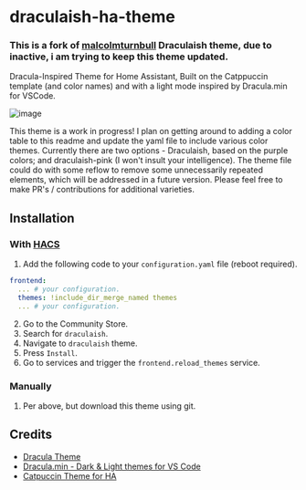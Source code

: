 # draculaish-ha-theme

### This is a fork of [malcolmturnbull](https://github.com/malcolmturnbull/draculaish-ha-theme) Draculaish theme, due to inactive, i am trying to keep this theme updated.
Dracula-Inspired Theme for Home Assistant, Built on the Catppuccin template (and color names) and with a light mode inspired by Dracula.min for VSCode. 

![image](https://github.com/malcolmturnbull/draculaish-ha-theme/assets/8454281/5fa1f4c9-fee1-4f03-b838-d9f1fa692580)

This theme is a work in progress! I plan on getting around to adding a color table to this readme and update the yaml file to include various color themes. Currently there are two options - Draculaish, based on the purple colors; and draculaish-pink (I won't insult your intelligence). The theme file could do with some reflow to remove some unnecessarily repeated elements, which will be addressed in a future version. Please feel free to make PR's / contributions for additional varieties. 

## Installation
### With [HACS](https://hacs.xyz/)
1. Add the following code to your `configuration.yaml` file (reboot required).

```yaml
frontend:
  ... # your configuration.
  themes: !include_dir_merge_named themes
  ... # your configuration.
```
2. Go to the Community Store.
3. Search for `draculaish`.
4. Navigate to `draculaish` theme.
5. Press `Install`.
6. Go to services and trigger the `frontend.reload_themes` service.

### Manually
1. Per above, but download this theme using git. 

## Credits
- [Dracula Theme](https://github.com/dracula)
- [Dracula.min - Dark & Light themes for VS Code](https://github.com/AshGrowem/Dracula.min)
- [Catpuccin Theme for HA](https://github.com/catppuccin/home-assistant) 
